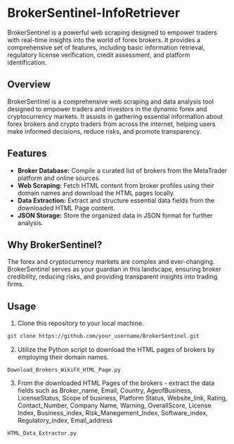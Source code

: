 # BrokerSentinel-InfoRetriever
BrokerSentinel is a powerful web scraping designed to empower traders with real-time insights into the world of forex brokers. It provides a comprehensive set of features, including basic information retrieval, regulatory license verification, credit assessment, and platform identification.

## Overview

BrokerSentinel is a comprehensive web scraping and data analysis tool designed to empower traders and investors in the dynamic forex and cryptocurrency markets. It assists in gathering essential information about forex brokers and crypto traders from across the internet, helping users make informed decisions, reduce risks, and promote transparency.

## Features

- **Broker Database:** Compile a curated list of brokers from the MetaTrader platform and online sources.
- **Web Scraping:** Fetch HTML content from broker profiles using their domain names and download the HTML pages locally.
- **Data Extraction:** Extract and structure essential data fields from the downloaded HTML Page content.
- **JSON Storage:** Store the organized data in JSON format for further analysis.

## Why BrokerSentinel?

The forex and cryptocurrency markets are complex and ever-changing. BrokerSentinel serves as your guardian in this landscape, ensuring broker credibility, reducing risks, and providing transparent insights into trading firms.

## Usage

1. Clone this repository to your local machine.

```bash
git clone https://github.com/your_username/BrokerSentinel.git
```
2. Utilize the Python script to download the HTML pages of brokers by employing their domain names.
  ```
 Download_Brokers_WikiFX_HTML_Page.py
```
3. From the downloaded HTML Pages of the brokers - extract the data fields such as Broker_name, Email, Country, AgeofBusiness, LicenseStatus, Scope of business, Platform Status, Website_link, Rating, Contact_Number, Company Name, Warning, OverallScore, License Index, Business_index, Risk_Manegement_Index, Software_index, Regulatory_index, Email_address
 ```
HTML_Data_Extractor.py
 ```


